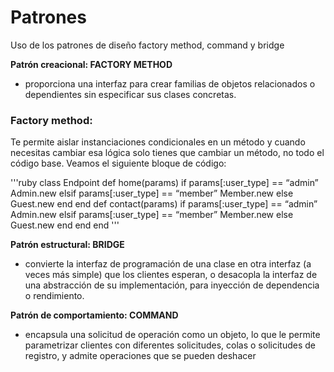 # Patrones
Uso de los patrones de diseño factory method, command y bridge

**Patrón creacional: FACTORY METHOD**
- proporciona una interfaz para crear familias de objetos relacionados o dependientes sin especificar sus clases concretas.
### Factory method: 
Te permite aislar instanciaciones condicionales  en un método y cuando necesitas cambiar esa lógica solo tienes que cambiar un método, no todo el código base.
Veamos el siguiente bloque de código:

'''ruby 
class Endpoint
	def home(params)
		if params[:user_type] == “admin”
			Admin.new
		elsif params[:user_type] == “member”
			Member.new
		else
			Guest.new
		end
	end
	def contact(params)
		if params[:user_type] == “admin”
			Admin.new
		elsif params[:user_type] == “member”
			Member.new
		else
			Guest.new
		end
	end
end
'''


**Patrón estructural: BRIDGE**
- convierte la interfaz de programación de una clase en otra interfaz (a veces más simple) que los clientes esperan, o desacopla la interfaz de una abstracción de su implementación, para inyección de dependencia o rendimiento.


**Patrón de comportamiento: COMMAND**
- encapsula una solicitud de operación como un objeto, lo que le permite parametrizar clientes con diferentes solicitudes, colas o solicitudes de registro, y admite operaciones que se pueden deshacer
